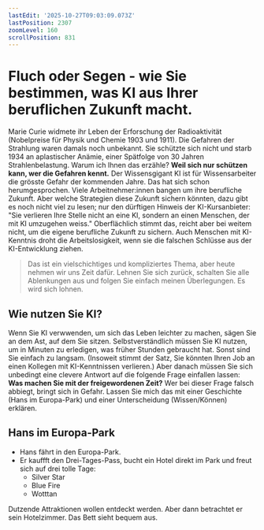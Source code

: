 ```yaml
---
lastEdit: '2025-10-27T09:03:09.073Z'
lastPosition: 2307
zoomLevel: 160
scrollPosition: 831
---
```


# Fluch oder Segen - wie Sie bestimmen, was KI aus Ihrer beruflichen Zukunft macht.

Marie Curie widmete ihr Leben der Erforschung der Radioaktivität (Nobelpreise für Physik und Chemie 1903 und 1911). Die Gefahren der Strahlung waren damals noch unbekannt. Sie schützte sich nicht und starb 1934 an aplastischer Anämie, einer Spätfolge von 30 Jahren Strahlenbelastung. Warum ich Ihnen das erzähle? **Weil sich nur schützen kann, wer die Gefahren kennt.** Der Wissensgigant KI ist für Wissensarbeiter die grösste Gefahr der kommenden Jahre. Das hat sich schon herumgesprochen. Viele Arbeitnehmer:innen bangen um ihre berufliche Zukunft. Aber welche Strategien diese Zukunft sichern könnten, dazu gibt es noch nicht viel zu lesen; nur den dürftigen Hinweis der KI-Kursanbieter: "Sie verlieren Ihre Stelle nicht an eine KI, sondern an einen Menschen, der mit KI umzugehen weiss." Oberflächlich stimmt das, reicht aber bei weitem nicht, um die eigene berufliche Zukunft zu sichern. Auch Menschen mit KI-Kenntnis droht die Arbeitslosigkeit, wenn sie die falschen Schlüsse aus der KI-Entwicklung ziehen. 

> Das ist ein vielschichtiges und kompliziertes Thema, aber heute nehmen wir uns Zeit dafür. Lehnen Sie sich zurück, schalten Sie alle Ablenkungen aus und folgen Sie einfach meinen Überlegungen. Es wird sich lohnen.

## Wie nutzen Sie KI?

Wenn Sie KI verwwenden, um sich das Leben leichter zu machen, sägen Sie an dem Ast, auf dem Sie sitzen. Selbstverständlich müssen Sie KI nutzen, um in Minuten zu erledigen, was früher Stunden gebraucht hat. Sonst sind Sie einfach zu langsam. (Insoweit stimmt der Satz, Sie könnten Ihren Job an einen Kollegen mit KI-Kenntnissen verlieren.) Aber danach müssen Sie sich unbedingt eine clevere Antwort auf die folgende Frage einfallen lassen: **Was machen Sie mit der freigewordenen Zeit?** Wer bei dieser Frage falsch abbiegt, bringt sich in Gefahr. Lassen Sie mich das mit einer Geschichte (Hans im Europa-Park) und einer Unterscheidung (Wissen/Können) erklären.

## Hans im Europa-Park

- Hans fährt in den Europa-Park. 
- Er kauffft den Drei-Tages-Pass, bucht ein Hotel direkt im Park und freut sich auf drei tolle Tage:
  - Silver Star
  - Blue Fire 
  - Wotttan

Dutzende Attraktionen wollen entdeckt werden. Aber dann betrachtet er sein Hotelzimmer. Das Bett sieht bequem aus.                                                                                                                                                                  